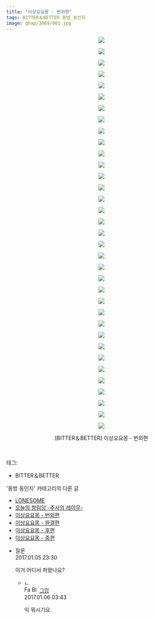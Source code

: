 ```yaml
---
title: "이상요요몽 - 번외편"
tags: BITTER＆BETTER 동방_동인지
image: ghap/3069/001.jpg
---
```

<div class="article">
<p style="text-align: center; clear: none; float: none;"><img src="{{ site.nasurl }}/ghap/3069/001.jpg"/></p>
<p style="text-align: center; clear: none; float: none;"><img src="{{ site.nasurl }}/ghap/3069/002.jpg"/></p>
<p style="text-align: center; clear: none; float: none;"><img src="{{ site.nasurl }}/ghap/3069/003.jpg"/></p>
<p style="text-align: center; clear: none; float: none;"><img src="{{ site.nasurl }}/ghap/3069/004.jpg"/></p>
<p style="text-align: center; clear: none; float: none;"><img src="{{ site.nasurl }}/ghap/3069/005.jpg"/></p>
<p style="text-align: center; clear: none; float: none;"><img src="{{ site.nasurl }}/ghap/3069/006.jpg"/></p>
<p style="text-align: center; clear: none; float: none;"><img src="{{ site.nasurl }}/ghap/3069/007.jpg"/></p>
<p style="text-align: center; clear: none; float: none;"><img src="{{ site.nasurl }}/ghap/3069/008.jpg"/></p>
<p style="text-align: center; clear: none; float: none;"><img src="{{ site.nasurl }}/ghap/3069/009.jpg"/></p>
<p style="text-align: center; clear: none; float: none;"><img src="{{ site.nasurl }}/ghap/3069/010.jpg"/></p>
<p style="text-align: center; clear: none; float: none;"><img src="{{ site.nasurl }}/ghap/3069/011.jpg"/></p>
<p style="text-align: center; clear: none; float: none;"><img src="{{ site.nasurl }}/ghap/3069/012.jpg"/></p>
<p style="text-align: center; clear: none; float: none;"><img src="{{ site.nasurl }}/ghap/3069/013.jpg"/></p>
<p style="text-align: center; clear: none; float: none;"><img src="{{ site.nasurl }}/ghap/3069/014.jpg"/></p>
<p style="text-align: center; clear: none; float: none;"><img src="{{ site.nasurl }}/ghap/3069/015.jpg"/></p>
<p style="text-align: center; clear: none; float: none;"><img src="{{ site.nasurl }}/ghap/3069/016.jpg"/></p>
<p style="text-align: center; clear: none; float: none;"><img src="{{ site.nasurl }}/ghap/3069/017.jpg"/></p>
<p style="text-align: center; clear: none; float: none;"><img src="{{ site.nasurl }}/ghap/3069/018.jpg"/></p>
<p style="text-align: center; clear: none; float: none;"><img src="{{ site.nasurl }}/ghap/3069/019.jpg"/></p>
<p style="text-align: center; clear: none; float: none;"><img src="{{ site.nasurl }}/ghap/3069/020.jpg"/></p>
<p style="text-align: center; clear: none; float: none;"><img src="{{ site.nasurl }}/ghap/3069/021.jpg"/></p>
<p style="text-align: center; clear: none; float: none;"><img src="{{ site.nasurl }}/ghap/3069/022.jpg"/></p>
<p style="text-align: center; clear: none; float: none;"><img src="{{ site.nasurl }}/ghap/3069/023.jpg"/></p>
<p style="text-align: center; clear: none; float: none;"><img src="{{ site.nasurl }}/ghap/3069/024.jpg"/></p>
<p style="text-align: center; clear: none; float: none;"><img src="{{ site.nasurl }}/ghap/3069/025.jpg"/></p>
<p style="text-align: center; clear: none; float: none;"><img src="{{ site.nasurl }}/ghap/3069/026.jpg"/></p>
<p style="text-align: center; clear: none; float: none;"><img src="{{ site.nasurl }}/ghap/3069/027.jpg"/></p>
<p style="text-align: center; clear: none; float: none;"><img src="{{ site.nasurl }}/ghap/3069/028.jpg"/></p>
<p style="text-align: center; clear: none; float: none;"><img src="{{ site.nasurl }}/ghap/3069/029.jpg"/></p>
<p style="text-align: center; clear: none; float: none;"><img src="{{ site.nasurl }}/ghap/3069/030.jpg"/></p>
<p style="text-align: center; clear: none; float: none;"><img src="{{ site.nasurl }}/ghap/3069/031.jpg"/></p>
<p style="text-align: center; clear: none; float: none;"><img src="{{ site.nasurl }}/ghap/3069/032.jpg"/></p>
<p style="text-align: center; clear: none; float: none;"><img src="{{ site.nasurl }}/ghap/3069/033.jpg"/></p>
<p style="text-align: center; clear: none; float: none;"><img src="{{ site.nasurl }}/ghap/3069/034.jpg"/></p>
<p style="text-align: center; clear: none; float: none;"><img src="{{ site.nasurl }}/ghap/3069/035.jpg"/></p>
<p style="text-align: center; clear: none; float: none;">[BITTER＆BETTER] 이상요요몽 - 번외편</p>
<p><br/></p>
</div><div class="tagTrail">
<p>태그: </p>
<ul>
<li>BITTER＆BETTER</li>
</ul>
</div><div class="another">
<p>'동방 동인지' 카테고리의 다른 글</p>
<ul>
<li><a href="/2017-01-05-ghap_3072">LONESOME</a></li>
<li><a href="/2017-01-05-ghap_3071">오늘의 향림당 -주사의 레이무-</a></li>
<li><a href="/2017-01-05-ghap_3069">이상요요몽 - 번외편</a></li>
<li><a href="/2017-01-05-ghap_3068">이상요요몽 - 완결편</a></li>
<li><a href="/2017-01-05-ghap_3067">이상요요몽 - 후편</a></li>
<li><a href="/2017-01-05-ghap_3066">이상요요몽 - 중편</a></li>
</ul>
</div><div class="cb_module cb_fluid">
<div class="cb_wrt cb_profile">
<div class="comment">
<ul>
<li class="cb_thumb_off" id="comment14884013">
<div class="cb_comment_area">
<div class="cb_info_area">
<div class="cb_section">
<span class="cb_nick_name">질문</span>
</div>
<div class="cb_section">
<span class="cb_date">2017.01.05 23:30 </span>
</div>
</div>
<div class="cb_dsc_comment">
<p class="cb_dsc">
											이거 어디서 퍼왔나요?
										</p>
</div>
<ul>
<li class="cb_thumb_off" id="comment14884175">
<span class="cb_bu_subnode">ㄴ</span>
<div class="cb_comment_area">
<div class="cb_info_area">
<div class="cb_section">
<span class="cb_nick_name"><img alt="Favicon of https://ghaptouhou.tistory.com" height="16" onerror="this.onerror=null;this.parentNode.removeChild(this)" src="https://ghaptouhou.tistory.com/favicon.ico" width="16"/> <img alt="BlogIcon" height="16" onerror="this.parentNode.removeChild(this)" src="https://ghaptouhou.tistory.com/index.gif" width="16"/> <a href="https://ghaptouhou.tistory.com" onclick="return openLinkInNewWindow(this)"> 그압</a><span class="tistoryProfileLayerTrigger" onclick='TistoryProfile.show(event, this, {"title":"\uc800\uae30 \uc774\uac70 \ub098\uc911\uc5d0 \uc218\uc815 \uac00\ub2a5\ud558\ub098\uc694","url":"https:\/\/ghap.tistory.com","nickname":"\uadf8\uc555","items":[]}); return false;'></span></span>
</div>
<div class="cb_section">
<span class="cb_date">2017.01.06 03:43 </span>
</div>
</div>
<div class="cb_dsc_comment">
<p class="cb_dsc">
																익 뭐시기요.
															</p>
</div>
</div>
</li>
</ul>
</div></li>
</ul>
</div>
</div><!-- commentList close -->
</div>